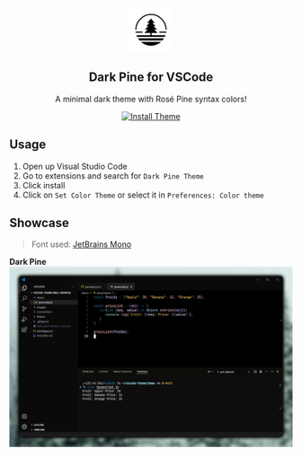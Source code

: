 <p align="center">
    <img src="https://github.com/luddekn/dark-pine-theme/blob/main/images/icon.png?raw=true" width="80" />
    <h2 align="center">Dark Pine for VSCode</h2>
</p>
<p align="center">A minimal dark theme with Rosé Pine syntax colors!</p>
<p align="center">
  <a href="https://marketplace.visualstudio.com/items?itemName=LudvikKristoffersen.dark-pine-theme">
    <img src="https://custom-icon-badges.demolab.com/badge/-INSTALL%20THEME!-white?style=for-the-badge" alt="Install Theme"/>
  </a>
</p>

## Usage
1. Open up Visual Studio Code
2. Go to extensions and search for `Dark Pine Theme`
3. Click install
4. Click on `Set Color Theme` or select it in `Preferences: Color theme`

## Showcase

> Font used: [JetBrains Mono](https://www.jetbrains.com/lp/mono/)

**Dark Pine**
![Dark Pine Theme](https://github.com/luddekn/dark-pine-theme/blob/main/screenshots/theme-screenshot.png?raw=true)
